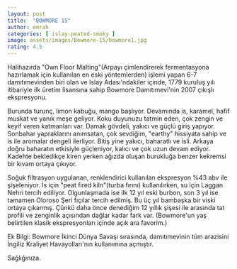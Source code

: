 ```yaml
---
layout: post
title:  "BOWMORE 15"
author: emrah
categories: [ islay-peated-smoky ]
image: assets/images/Bowmore-15/bowmore1.jpg
rating: 4.5
---
```


Halihazırda "Own Floor Malting"(Arpayı çimlendirerek fermentasyona hazırlamak için kullanılan en eski yöntemlerden) işlemi yapan 6-7 damıtımevinden biri olan ve Islay Adası'ndakiler içinde, 1779 kuruluş yılı itibariyle ilk üretim lisansına sahip Bowmore Damıtımevi'nin 2007 çıkışlı ekspresyonu.

Burunda turunç, limon kabuğu, mango başlıyor. Devamında is, karamel, hafif muskat ve yanık meşe geliyor. Koku duyunuzu tatmin eden, çok zengin ve keyif veren katmanları var.
Damak gövdeli, yakıcı ve güçlü giriş yapıyor. Sonbahar yapraklarını anımsatan, çok sevdiğim, "earthy" hissiyata sahip ve is ile aromalar dengeli ilerliyor.
Bitiş yine yakıcı, baharatlı ve isli. Arkaya doğru baharatın etkisiyle güçleniyor, kalıcı ve çok uzun devam ediyor. Kadehte bekledikçe kiren yerken ağızda oluşan burukluğa benzer kekremsi bir kıvam ortaya çıkıyor.

Soğuk filtrasyon uygulanan, renklendirici kullanılan ekspresyon %43 abv ile şişeleniyor. İs için "peat fired kiln"(turba fırını) kullanılırken, su için Laggan Nehri tercih ediliyor. 
Olgunlaşmada ise ilk 12 yıl eski burbon, son 3 yıl ise tamamen Oloroso Şeri fıçılar tercih edilmiş. Bu üç yıl bambaşka bir viski ortaya çıkarmış. Çünkü daha önce denediğim 12 yıllık şişesi ile arasında tat profili ve zenginlik açısından dağlar kadar fark var. (Bowmore'un yaş belirtilen klasik ekspresyonları içinde açık ara favorim.)

Ek Bilgi: Bowmore İkinci Dünya Savaşı sırasında, damıtımevinin tüm arazisini İngiliz Kraliyet Havayolları'nın kullanımına açmıştır.

Sağlığınıza.
